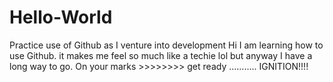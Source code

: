 # Hello-World
Practice use of Github as I venture into development
Hi I am learning how to use Github. it makes me feel so much like a techie lol but anyway I have a long way to go.
On your marks   >>>>>>>>   get ready ........... IGNITION!!!!
